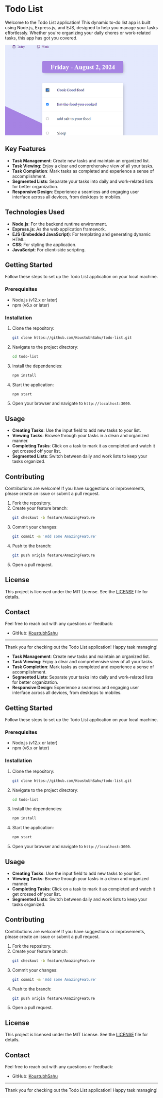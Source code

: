 # Todo List

Welcome to the Todo List application! This dynamic to-do list app is built using Node.js, Express.js, and EJS, designed to help you manage your tasks effortlessly. Whether you're organizing your daily chores or work-related tasks, this app has got you covered.

![Todo List App Screenshot](ss.png)

## Key Features

- **Task Management**: Create new tasks and maintain an organized list.
- **Task Viewing**: Enjoy a clear and comprehensive view of all your tasks.
- **Task Completion**: Mark tasks as completed and experience a sense of accomplishment.
- **Segmented Lists**: Separate your tasks into daily and work-related lists for better organization.
- **Responsive Design**: Experience a seamless and engaging user interface across all devices, from desktops to mobiles.

## Technologies Used

- **Node.js**: For the backend runtime environment.
- **Express.js**: As the web application framework.
- **EJS (Embedded JavaScript)**: For templating and generating dynamic HTML.
- **CSS**: For styling the application.
- **JavaScript**: For client-side scripting.

## Getting Started

Follow these steps to set up the Todo List application on your local machine.

### Prerequisites

- Node.js (v12.x or later)
- npm (v6.x or later)

### Installation

1. Clone the repository:
    ```bash
    git clone https://github.com/KoustubhSahu/todo-list.git
    ```
2. Navigate to the project directory:
    ```bash
    cd todo-list
    ```
3. Install the dependencies:
    ```bash
    npm install
    ```
4. Start the application:
    ```bash
    npm start
    ```
5. Open your browser and navigate to `http://localhost:3000`.

## Usage

- **Creating Tasks**: Use the input field to add new tasks to your list.
- **Viewing Tasks**: Browse through your tasks in a clean and organized manner.
- **Completing Tasks**: Click on a task to mark it as completed and watch it get crossed off your list.
- **Segmented Lists**: Switch between daily and work lists to keep your tasks organized.

## Contributing

Contributions are welcome! If you have suggestions or improvements, please create an issue or submit a pull request.

1. Fork the repository.
2. Create your feature branch:
    ```bash
    git checkout -b feature/AmazingFeature
    ```
3. Commit your changes:
    ```bash
    git commit -m 'Add some AmazingFeature'
    ```
4. Push to the branch:
    ```bash
    git push origin feature/AmazingFeature
    ```
5. Open a pull request.

## License

This project is licensed under the MIT License. See the [LICENSE](LICENSE) file for details.

## Contact

Feel free to reach out with any questions or feedback:
- GitHub: [KoustubhSahu](https://github.com/KoustubhSahu)

---

Thank you for checking out the Todo List application! Happy task managing!


- **Task Management**: Create new tasks and maintain an organized list.
- **Task Viewing**: Enjoy a clear and comprehensive view of all your tasks.
- **Task Completion**: Mark tasks as completed and experience a sense of accomplishment.
- **Segmented Lists**: Separate your tasks into daily and work-related lists for better organization.
- **Responsive Design**: Experience a seamless and engaging user interface across all devices, from desktops to mobiles.

## Getting Started

Follow these steps to set up the Todo List application on your local machine.

### Prerequisites

- Node.js (v12.x or later)
- npm (v6.x or later)

### Installation

1. Clone the repository:
    ```bash
    git clone https://github.com/KoustubhSahu/todo-list.git
    ```
2. Navigate to the project directory:
    ```bash
    cd todo-list
    ```
3. Install the dependencies:
    ```bash
    npm install
    ```
4. Start the application:
    ```bash
    npm start
    ```
5. Open your browser and navigate to `http://localhost:3000`.

## Usage

- **Creating Tasks**: Use the input field to add new tasks to your list.
- **Viewing Tasks**: Browse through your tasks in a clean and organized manner.
- **Completing Tasks**: Click on a task to mark it as completed and watch it get crossed off your list.
- **Segmented Lists**: Switch between daily and work lists to keep your tasks organized.

## Contributing

Contributions are welcome! If you have suggestions or improvements, please create an issue or submit a pull request.

1. Fork the repository.
2. Create your feature branch:
    ```bash
    git checkout -b feature/AmazingFeature
    ```
3. Commit your changes:
    ```bash
    git commit -m 'Add some AmazingFeature'
    ```
4. Push to the branch:
    ```bash
    git push origin feature/AmazingFeature
    ```
5. Open a pull request.

## License

This project is licensed under the MIT License. See the [LICENSE](LICENSE) file for details.

## Contact

Feel free to reach out with any questions or feedback:
- GitHub: [KoustubhSahu](https://github.com/KoustubhSahu)

---

Thank you for checking out the Todo List application! Happy task managing!
